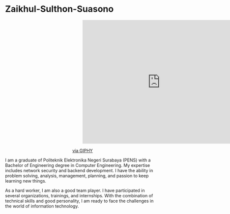 # Zaikhul-Sulthon-Suasono

<div id="header" align="center">
  <div style="width:100%;height:0;padding-bottom:80%;position:relative;"><iframe src="https://giphy.com/embed/3kPDmoWdBpQPNhCnUG" width="100%" height="100%" style="position:absolute" frameBorder="0" class="giphy-embed" allowFullScreen></iframe></div><p><a href="https://giphy.com/stickers/siwaOnlineGmbH-siwa-siwi-hagenberg-3kPDmoWdBpQPNhCnUG">via GIPHY</a></p>
</div>

I am a graduate of Politeknik Elektronika Negeri Surabaya (PENS) with a Bachelor of Engineering degree in Computer Engineering. My expertise includes network security and backend development. I have the ability in problem solving, analysis, management, planning, and passion to keep learning new things.

As a hard worker, I am also a good team player. I have participated in several organizations, trainings, and internships. With the combination of technical skills and good personality, I am ready to face the challenges in the world of information technology.
